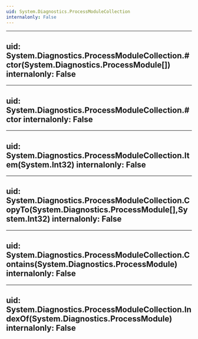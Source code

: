 ```yaml
---
uid: System.Diagnostics.ProcessModuleCollection
internalonly: False
---
```


---
uid: System.Diagnostics.ProcessModuleCollection.#ctor(System.Diagnostics.ProcessModule[])
internalonly: False
---

---
uid: System.Diagnostics.ProcessModuleCollection.#ctor
internalonly: False
---

---
uid: System.Diagnostics.ProcessModuleCollection.Item(System.Int32)
internalonly: False
---

---
uid: System.Diagnostics.ProcessModuleCollection.CopyTo(System.Diagnostics.ProcessModule[],System.Int32)
internalonly: False
---

---
uid: System.Diagnostics.ProcessModuleCollection.Contains(System.Diagnostics.ProcessModule)
internalonly: False
---

---
uid: System.Diagnostics.ProcessModuleCollection.IndexOf(System.Diagnostics.ProcessModule)
internalonly: False
---
